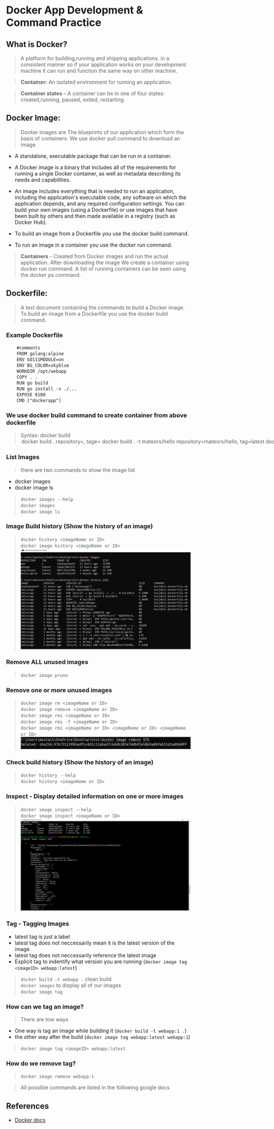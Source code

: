 # Docker App Development & Command Practice

## What is Docker?
> A platform for building,running and shipping applications. in a consistent manner so if your application works on your development machine it can run and function the same way on other machine.

> **Container:** An isolated environment for running an application.

> **Container states** – A container can be in one of four states: created,running, paused, exited, restarting.

## Docker Image: 
> Docker images are The blueprints of our application which form the basis of containers. We use docker pull command to download an image.

* A standalone, executable package that can be run in a container.

* A Docker image is a binary that includes all of the requirements for running a single Docker container, as well as metadata describing its needs and capabilities.

* An image includes everything that is needed to run an application, including the application's executable code, any software on which the application depends, and any required configuration settings. You can build your own images (using a Dockerfile) or use images that have been built by others and then made available in a registry (such as Docker Hub).

* To build an image from a Dockerfile you use the docker build command.

* To run an image in a container you use the docker run command.


> **Containers** - Created from Docker images and run the actual application. After downloading the image We create a container using docker run command. A list of running containers can be seen using the docker ps command.

## Dockerfile:
> A text document containing the commands to build a Docker image.
> To build an image from a Dockerfile you use the docker build command.

### Example Dockerfile
```
    #comments
    FROM golang:alpine
    ENV GO111MODULE=on
    ENV BG_COLOR=skyblue
    WORKDIR /opt/webapp
    COPY . .
    RUN go build
    RUN go install -v ./...
    EXPOSE 8180
    CMD ["dockerapp"]
```

### We use docker build command to create container from above dockerfile
> Syntax: docker build <dockerFile> <option> <path>\
> `docker build .` repository=<none>, tage=<none>\
> `docker build . -t mateors/hello` repository=mateors/hello, tag=latest\
> `docker build . -t mateors/hello:1` repository=mateors/hello, tag=1\
> `docker build -f Dockerfile.dev -t helloWorld` repository=helloWorld, tag=latest\
> `docker build -f Dockerfile.dev -t helloWorld:1` repository=helloWorld, tag=1

### List Images
> there are two commands to show the image list
* docker images
* docker image ls

> `docker images --help`\
> `docker images`\
> `docker image ls`

### Image Build history (Show the history of an image)
> `docker history <imageName or ID>`\
> `docker image history <imageName or ID>`\
![image_build_history](./screenshots/image_build_history.png)

### Remove ALL unused images
> `docker image prune`

### Remove one or more unused images
> `docker image rm <imageName or ID>`\
> `docker image remove <imageName or ID>`\
> `docker image rmi <imageName or ID>`\
> `docker image rmi -f <imageName or ID>`\
> `docker image rmi <imageName or ID> <imageName or ID> <imageName or ID>`\
![image_remove](./screenshots/image_remove.png)

### Check build history (Show the history of an image)
> `docker history --help`\
> `docker history <imageName or ID>`

### Inspect - Display detailed information on one or more images
> `docker image inspect --help`\
> `docker image inspect <imageName or ID>`
![docker_inspect](./screenshots/docker_inspect.png)

### Tag - Tagging Images
* latest tag is just a label
* latest tag does not neccessarily mean it is the latest version of the image
* latest tag does not neccessarily reference the latest image
* Explicit tag to indentify what version you are running (`docker image tag <imageID> webapp:latest`)

> `docker build -t webapp .` clean build\
> `docker images` to display all of our images\
> `docker image tag`

### How can we tag an image?
> There are tow ways
* One way is tag an image while building it (`docker build -t webapp:1 .`)
* the other way after the build (`docker image tag webapp:latest webapp:1`)
> `docker image tag <imageID> webapp:latest`

### How do we remove tag?
> `docker image remove webapp:1`

> All possible commands are listed in the following google docs

## References
* [Docker docs](https://docs.google.com/document/d/1aXqP3HGMoaD-zOfmsQFjbuMB13LMNEVg1bZNuBtM-wM/edit?usp=sharing)

